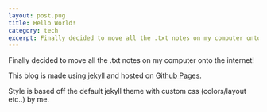 ```yaml
---
layout: post.pug
title: Hello World!
category: tech
excerpt: Finally decided to move all the .txt notes on my computer onto the internet!
---
```


Finally decided to move all the .txt notes on my computer onto the internet!

This blog is made using [jekyll](http://jekyllrb.com/) and hosted on [Github Pages](https://pages.github.com/).

Style is based off the default jekyll theme with custom css (colors/layout etc..) by me.